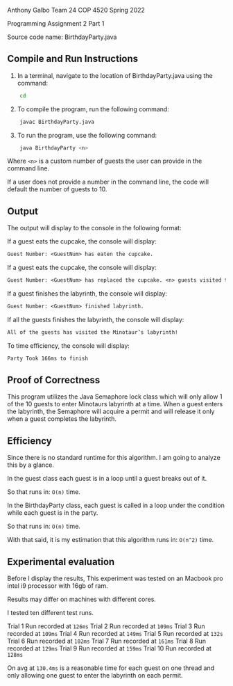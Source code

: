 Anthony Galbo
Team 24
COP 4520 Spring 2022

Programming Assignment 2 Part 1

Source code name: BirthdayParty.java

## Compile and Run Instructions

1. In a terminal, navigate to the location of BirthdayParty.java using the command:
```bash
    cd
```
2. To compile the program, run the following command:
```bash
    javac BirthdayParty.java
```
3. To run the program, use the following command:
```bash
    java BirthdayParty <n>
```

Where ```<n>``` is a custom number of guests the user can provide in the command line.

If a user does not provide a number in the command line, the code will default the number of guests to 10.

## Output

The output will display to the console in the following format:

If a guest eats the cupcake, the console will display:
```txt
Guest Number: <GuestNum> has eaten the cupcake.
```

If a guest eats the cupcake, the console will display:
```txt
Guest Number: <GuestNum> has replaced the cupcake. <n> guests visited the labyrinth.
```

If a guest finishes the labyrinth, the console will display:
```txt
Guest Number: <GuestNum> finished labyrinth.
```

If all the guests finishes the labyrinth, the console will display:
```txt
All of the guests has visited the Minotaur’s labyrinth!
```

To time efficiency, the console will display:
```txt
Party Took 166ms to finish
```

## Proof of Correctness
This program utilizes the Java Semaphore lock class which will only allow 1 of the 10 guests to enter Minotaurs labyrinth at a time. When a guest enters the labyrinth, the Semaphore will acquire a permit and will release it only when a guest completes the labyrinth.

## Efficiency

Since there is no standard runtime for this algorithm. I am going to analyze this by a glance.

In the guest class each guest is in a loop until a guest breaks out of it.

So that runs in: ```O(n)``` time.

In the BirthdayParty class, each guest is called in a loop under the condition while each guest is in the party.

So that runs in: ```O(n)``` time.

With that said, it is my estimation that this algorithm runs in: ```O(n^2)``` time.


## Experimental evaluation

Before I display the results, This experiment was tested on an Macbook pro intel i9 processor with 16gb of ram.

Results may differ on machines with different cores.

I tested ten different test runs.

Trial 1 Run recorded at ```126ms```
Trial 2 Run recorded at ```109ms```
Trial 3 Run recorded at ```109ms```
Trial 4 Run recorded at ```149ms```
Trial 5 Run recorded at ```132s```
Trial 6 Run recorded at ```102ms```
Trial 7 Run recorded at ```161ms```
Trial 8 Run recorded at ```129ms```
Trial 9 Run recorded at ```159ms```
Trial 10 Run recorded at ```128ms```

On avg at ```130.4ms``` is a reasonable time for each guest on one thread and only allowing one guest to enter the labyrinth on each permit.  
